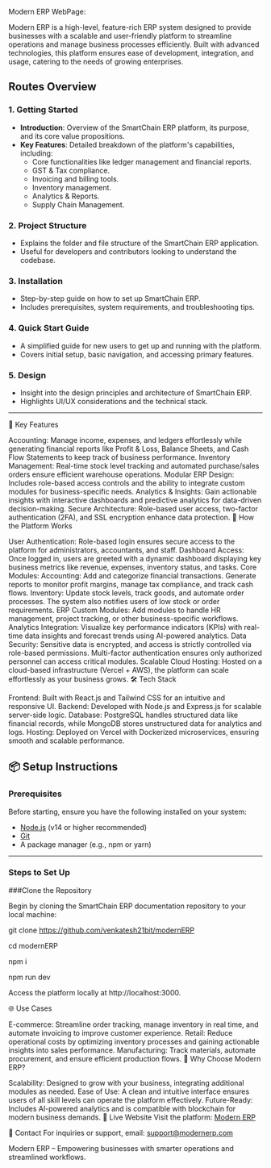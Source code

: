 Modern ERP WebPage:

Modern ERP is a high-level, feature-rich ERP system designed to provide businesses with a scalable and user-friendly platform to streamline operations and manage business processes efficiently. Built with advanced technologies, this platform ensures ease of development, integration, and usage, catering to the needs of growing enterprises.

## Routes Overview

### 1. **Getting Started**
   - **Introduction**: Overview of the SmartChain ERP platform, its purpose, and its core value propositions.
   - **Key Features**: Detailed breakdown of the platform's capabilities, including:
     - Core functionalities like ledger management and financial reports.
     - GST & Tax compliance.
     - Invoicing and billing tools.
     - Inventory management.
     - Analytics & Reports.
     - Supply Chain Management.

### 2. **Project Structure**
   - Explains the folder and file structure of the SmartChain ERP application.
   - Useful for developers and contributors looking to understand the codebase.

### 3. **Installation**
   - Step-by-step guide on how to set up SmartChain ERP.
   - Includes prerequisites, system requirements, and troubleshooting tips.

### 4. **Quick Start Guide**
   - A simplified guide for new users to get up and running with the platform.
   - Covers initial setup, basic navigation, and accessing primary features.

### 5. **Design**
   - Insight into the design principles and architecture of SmartChain ERP.
   - Highlights UI/UX considerations and the technical stack.

---

🌟 Key Features

Accounting: Manage income, expenses, and ledgers effortlessly while generating financial reports like Profit & Loss, Balance Sheets, and Cash Flow Statements to keep track of business performance.
Inventory Management: Real-time stock level tracking and automated purchase/sales orders ensure efficient warehouse operations.
Modular ERP Design: Includes role-based access controls and the ability to integrate custom modules for business-specific needs.
Analytics & Insights: Gain actionable insights with interactive dashboards and predictive analytics for data-driven decision-making.
Secure Architecture: Role-based user access, two-factor authentication (2FA), and SSL encryption enhance data protection.
🔧 How the Platform Works

User Authentication: Role-based login ensures secure access to the platform for administrators, accountants, and staff.
Dashboard Access: Once logged in, users are greeted with a dynamic dashboard displaying key business metrics like revenue, expenses, inventory status, and tasks.
Core Modules:
Accounting: Add and categorize financial transactions. Generate reports to monitor profit margins, manage tax compliance, and track cash flows.
Inventory: Update stock levels, track goods, and automate order processes. The system also notifies users of low stock or order requirements.
ERP Custom Modules: Add modules to handle HR management, project tracking, or other business-specific workflows.
Analytics Integration: Visualize key performance indicators (KPIs) with real-time data insights and forecast trends using AI-powered analytics.
Data Security: Sensitive data is encrypted, and access is strictly controlled via role-based permissions. Multi-factor authentication ensures only authorized personnel can access critical modules.
Scalable Cloud Hosting: Hosted on a cloud-based infrastructure (Vercel + AWS), the platform can scale effortlessly as your business grows.
🛠️ Tech Stack

Frontend: Built with React.js and Tailwind CSS for an intuitive and responsive UI.
Backend: Developed with Node.js and Express.js for scalable server-side logic.
Database: PostgreSQL handles structured data like financial records, while MongoDB stores unstructured data for analytics and logs.
Hosting: Deployed on Vercel with Dockerized microservices, ensuring smooth and scalable performance.

## 📦 Setup Instructions

### Prerequisites

Before starting, ensure you have the following installed on your system:

- [Node.js](https://nodejs.org/) (v14 or higher recommended)
- [Git](https://git-scm.com/)
- A package manager (e.g., npm or yarn)

---

### Steps to Set Up

###Clone the Repository

Begin by cloning the SmartChain ERP documentation repository to your local machine:

git clone https://github.com/venkatesh21bit/modernERP

cd modernERP

npm i

npm run dev

Access the platform locally at http://localhost:3000.

🌐 Use Cases

E-commerce: Streamline order tracking, manage inventory in real time, and automate invoicing to improve customer experience.
Retail: Reduce operational costs by optimizing inventory processes and gaining actionable insights into sales performance.
Manufacturing: Track materials, automate procurement, and ensure efficient production flows.
🌟 Why Choose Modern ERP?

Scalability: Designed to grow with your business, integrating additional modules as needed.
Ease of Use: A clean and intuitive interface ensures users of all skill levels can operate the platform effectively.
Future-Ready: Includes AI-powered analytics and is compatible with blockchain for modern business demands.
🔗 Live Website
Visit the platform: [Modern ERP](https://modernerp.vercel.app/)

📧 Contact
For inquiries or support, email: support@modernerp.com

Modern ERP – Empowering businesses with smarter operations and streamlined workflows.
